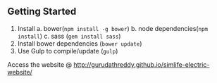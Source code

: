 

## Getting Started

1. Install 
    a. bower(`npm install -g bower`)
    b. node dependencies(`npm install`)
    c. sass (`gem install sass`)
2. Install bower dependencies (`bower update`)
3. Use Gulp to compile/update (`gulp`)

 Access the website @ http://gurudathreddy.github.io/simlife-electric-website/

